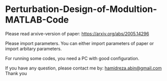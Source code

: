 # Perturbation-Design-of-Modultion-MATLAB-Code

Please read arxive-version of paper: https://arxiv.org/abs/2005.14296

Please import parameters. You can either import parameters of paper or import arbitary parameters. 

For running some codes, you need a PC with good configuration.

If you have any question, please contact me by: hamidreza.abin@gmail.com 
Thank you
